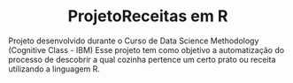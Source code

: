 # <h1 align="center"> ProjetoReceitas em R </h1>
Projeto desenvolvido durante o Curso de Data Science Methodology (Cognitive Class - IBM)
Esse projeto tem como objetivo a automatização do processo de descobrir a qual cozinha pertence um certo prato ou receita utilizando a linguagem R.
